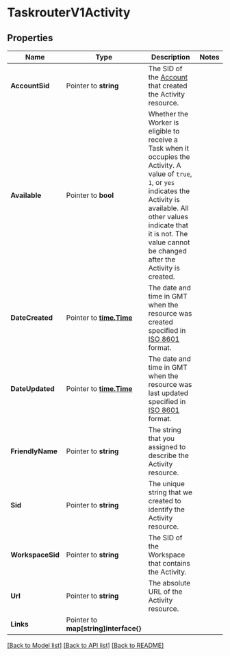 # TaskrouterV1Activity

## Properties

Name | Type | Description | Notes
------------ | ------------- | ------------- | -------------
**AccountSid** | Pointer to **string** | The SID of the [Account](https://www.twilio.com/docs/iam/api/account) that created the Activity resource. |
**Available** | Pointer to **bool** | Whether the Worker is eligible to receive a Task when it occupies the Activity. A value of `true`, `1`, or `yes` indicates the Activity is available. All other values indicate that it is not. The value cannot be changed after the Activity is created. |
**DateCreated** | Pointer to [**time.Time**](time.Time.md) | The date and time in GMT when the resource was created specified in [ISO 8601](https://en.wikipedia.org/wiki/ISO_8601) format. |
**DateUpdated** | Pointer to [**time.Time**](time.Time.md) | The date and time in GMT when the resource was last updated specified in [ISO 8601](https://en.wikipedia.org/wiki/ISO_8601) format. |
**FriendlyName** | Pointer to **string** | The string that you assigned to describe the Activity resource. |
**Sid** | Pointer to **string** | The unique string that we created to identify the Activity resource. |
**WorkspaceSid** | Pointer to **string** | The SID of the Workspace that contains the Activity. |
**Url** | Pointer to **string** | The absolute URL of the Activity resource. |
**Links** | Pointer to **map[string]interface{}** |  |

[[Back to Model list]](../README.md#documentation-for-models) [[Back to API list]](../README.md#documentation-for-api-endpoints) [[Back to README]](../README.md)


